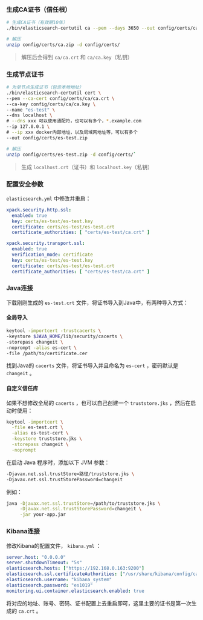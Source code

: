 
### 生成CA证书（信任根）

```bash
# 生成CA证书（有效期10年） 
./bin/elasticsearch-certutil ca --pem --days 3650 --out config/certs/ca.zip

# 解压
unzip config/certs/ca.zip -d config/certs/
```

> 解压后会得到 `ca/ca.crt` 和 `ca/ca.key`（私钥）

### 生成节点证书

```bash
# 为单节点生成证书（包含本地地址）
./bin/elasticsearch-certutil cert \
--pem --ca-cert config/certs/ca/ca.crt \
--ca-key config/certs/ca/ca.key \
--name "es-test" \
--dns localhost \
# --dns xxx 可以使用通配符，也可以有多个，*.example.com
--ip 127.0.0.1 \
# --ip xxx docker内部地址，以及局域网地址等，可以有多个
--out config/certs/es-test.zip

# 解压
unzip config/certs/es-test.zip -d config/certs/`
```

> 生成 `localhost.crt`（证书）和 `localhost.key`（私钥）

### 配置安全参数

`elasticsearch.yml` 中修改并重启：

```yaml
xpack.security.http.ssl:
  enabled: true
  key: certs/es-test/es-test.key
  certificate: certs/es-test/es-test.crt
  certificate_authorities: [ "certs/es-test/ca.crt" ]

xpack.security.transport.ssl:
  enabled: true
  verification_mode: certificate
  key: certs/es-test/es-test.key
  certificate: certs/es-test/es-test.crt
  certificate_authorities: [ "certs/es-test/ca.crt" ]
```


### Java连接

下载刚刚生成的 `es-test.crt` 文件，将证书导入到Java中，有两种导入方式：
#### 全局导入

```bash
keytool -importcert -trustcacerts \
-keystore $JAVA_HOME/lib/security/cacerts \
-storepass changeit \
-noprompt -alias es-cert \
-file /path/to/certificate.cer
```

找到Java的 `cacerts` 文件，将证书导入并且命名为 `es-cert` ，密码默认是 `changeit` 。


#### 自定义信任库

如果不想修改全局的 `cacerts` ，也可以自己创建一个 `truststore.jks` ，然后在启动时使用：

```bash
keytool -importcert \
  -file es-test.crt \
  -alias es-test-cert \
  -keystore truststore.jks \
  -storepass changeit \
  -noprompt
```

在启动 Java 程序时，添加以下 JVM 参数：

```bash
-Djavax.net.ssl.trustStore=路径/truststore.jks \
-Djavax.net.ssl.trustStorePassword=changeit
```

例如：

```bash
java -Djavax.net.ssl.trustStore=/path/to/truststore.jks \
     -Djavax.net.ssl.trustStorePassword=changeit \
     -jar your-app.jar
```


### Kibana连接

修改Kibana的配置文件， `kibana.yml` ：

```yaml
server.host: "0.0.0.0"
server.shutdownTimeout: "5s"
elasticsearch.hosts: ["https://192.168.0.163:9200"]
elasticsearch.ssl.certificateAuthorities: ["/usr/share/kibana/config/ca.crt"]
elasticsearch.username: "kibana_system"
elasticsearch.password: "es1019"
monitoring.ui.container.elasticsearch.enabled: true
```

将对应的地址、账号、密码、证书配置上去重启即可，这里主要的证书是第一次生成的 `ca.crt` 。